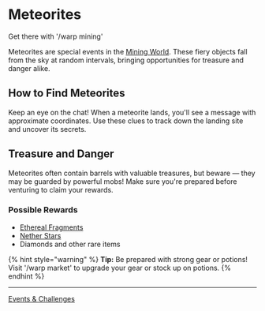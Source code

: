 # Meteorites

Get there with '/warp mining'

Meteorites are special events in the [Mining World](../gameplay-features/worlds-dimensions.md#mining-world). These fiery objects fall from the sky at random intervals, bringing opportunities for treasure and danger alike.

## How to Find Meteorites

Keep an eye on the chat! When a meteorite lands, you'll see a message with approximate coordinates. Use these clues to track down the landing site and uncover its secrets.

## Treasure and Danger

Meteorites often contain barrels with valuable treasures, but beware — they may be guarded by powerful mobs! Make sure you're prepared before venturing to claim your rewards.

### Possible Rewards
- [Ethereal Fragments](../gameplay-features/ethereal-items/ethereal-fragments.md)
- [Nether Stars](../gameplay-features/economy/nether-stars.md)
- Diamonds and other rare items

{% hint style="warning" %}
**Tip:** Be prepared with strong gear or potions! Visit '/warp market' to upgrade your gear or stock up on potions.
{% endhint %}

---

[Events & Challenges](./README.md)